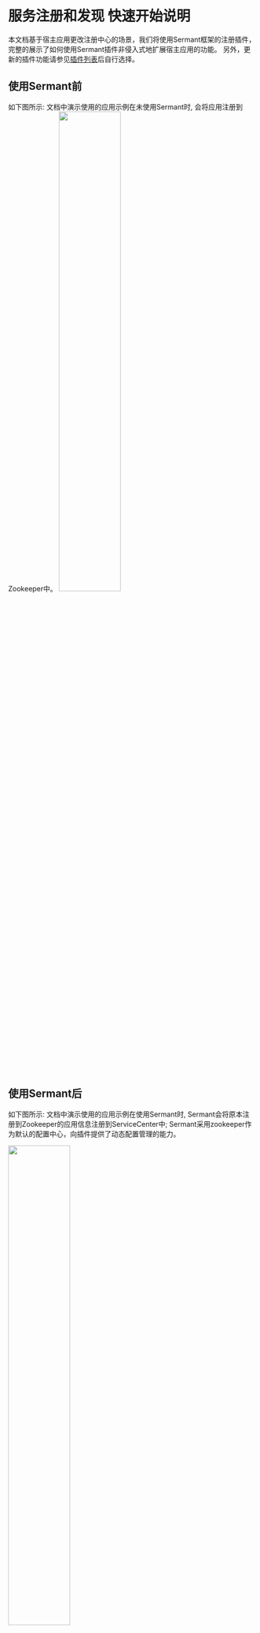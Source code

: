 # 服务注册和发现 快速开始说明
本文档基于宿主应用更改注册中心的场景，我们将使用Sermant框架的注册插件，完整的展示了如何使用Sermant插件非侵入式地扩展宿主应用的功能。
另外，更新的插件功能请参见[插件列表](user-guide/feature-list.md)后自行选择。

## 使用Sermant前
如下图所示: 文档中演示使用的应用示例在未使用Sermant时, 会将应用注册到Zookeeper中。
<img src="binary-docs/before_use_agent.png" width="50%" syt height="50%" />

## 使用Sermant后
如下图所示: 文档中演示使用的应用示例在使用Sermant时, Sermant会将原本注册到Zookeeper的应用信息注册到ServiceCenter中; Sermant采用zookeeper作为默认的配置中心，向插件提供了动态配置管理的能力。

<img src="binary-docs/after_use_agent.png" width="50%" syt height="50%" />

# 获取编译结果

## 下载release包(当前暂无release版本)
点击 [here](https://github.com/huaweicloud/Sermant/releases) 下载release包

## 源码编译
- 编译机器需具备[git](https://git-scm.com/downloads) ,[jdk 8或11](https://www.oracle.com/java/technologies/downloads/) ,[maven](https://maven.apache.org/download.cgi) 环境
- 执行`git clone -b develop https://github.com/huaweicloud/Sermant.git` 克隆最新源码
- 执行`cd Sermant`进入源码目录
- 执行`mvn clean package -Dmaven.test.skip -Pexample` 编译示例项目

# 启动
- 运行环境需要具备[ServiceCenter](https://github.com/apache/servicecomb-service-center/releases) ,[zookeeper](https://zookeeper.apache.org/releases.html) 分别作为注册中心和配置中心。
- 进入编译后可执行文件根目录(例如:**sermant-agent-1.0.0**)
- 执行以下命令启动backend，详细的后端模块介绍以及更多的配置修改，请参考[backend模块](user-guide/backend.md)
  ```bash
  # windows
  java -jar server\sermant\sermant-backend-x.x.x.jar
  
  # mac, linux
  java -jar server/sermant/sermant-backend-x.x.x.jar
  ```
- 执行以下命令启动注册插件provider示例应用
  ```bash
  # windows
  java -javaagent:agent\sermant-agent.jar=appName=provider -jar ..\sermant-example\demo-register\resttemplate-provider\target\resttemplate-provider.jar
  # mac linux
  java -javaagent:agent/sermant-agent.jar=appName=provider -jar ../sermant-example/demo-register/resttemplate-provider/target/resttemplate-provider.jar
  ```
- 执行以下命令启动注册插件consumer示例应用
  ```bash
  # windows
  java -javaagent:agent\sermant-agent.jar=appName=consumer -jar ..\sermant-example\demo-register\resttemplate-consumer\target\resttemplate-consumer.jar
  # mac linux
  java -javaagent:agent/sermant-agent.jar=appName=consumer -jar ../sermant-example/demo-register/resttemplate-consumer/target/resttemplate-consumer.jar
  ```
- 浏览器访问：[http://localhost:8900](http://localhost:8900) 查看框架和启用插件的运行状态。
![pic](binary-docs/backend_sermant_info.png)
- 浏览器访问：[http://localhost:30103](http://localhost:30103) 查看应用注册状态。
![pic](binary-docs/register-application.PNG)
- 浏览器访问：[http://localhost:8005/hello](http://localhost:8005/hello) 验证provider和consumer注册和订阅成功。

  <img src="binary-docs/check_application.png" width="50%" syt height="50%" />

## 查看日志
sermant和backned存放目录分别位于`/var/logs/sermant/core`和`/var/logs/sermant/backend`

## 相关文档

插件开发, 常见问题说明与解决指导,请参考 [插件开发相关文档](./README.md)